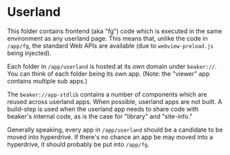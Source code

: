 # Userland

This folder contains frontend (aka "fg") code which is executed in the same environment as any userland page. This means that, unlike the code in `/app/fg`, the standard Web APIs are available (due to `webview-preload.js` being injected).

Each folder in `/app/userland` is hosted at its own domain under `beaker://`. You can think of each folder being its own app. (Note: the "viewer" app contains multiple sub apps.)

The `beaker://app-stdlib` contains a number of components which are reused across userland apps. When possible, userland apps are not built. A build-step is used when the userland app needs to share code with beaker's internal code, as is the case for "library" and "site-info."

Generally speaking, every app in `/app/userland` should be a candidate to be moved into hyperdrive. If there's no chance an app be may moved into a hyperdrive, it should probably be put into `/app/fg`.